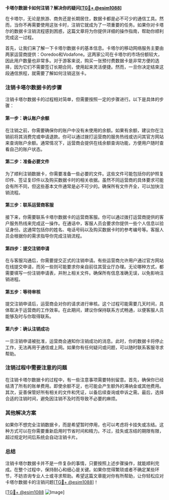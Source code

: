 **卡塔尔数据卡如何注销？解决你的疑问[[TG💪+ @esim1088](https://t.me/s/esim1088)]**

在卡塔尔，无论是旅游、商务还是长期居住，数据卡都是必不可少的通信工具。然而，当你不再需要使用这张卡时，注销它就成为了一项重要的任务。如果你对卡塔尔的数据卡注销流程感到困惑，这篇文章将为你提供详细的操作指南，帮助你顺利完成这一过程。

首先，让我们来了解一下卡塔尔数据卡的基本信息。卡塔尔的移动网络服务主要由两家运营商提供：Ooredoo和Vodafone。这两家公司在卡塔尔的市场份额较大，因此用户数量也非常多。对于游客来说，购买一张预付费数据卡是非常方便的选择，因为它们不需要签订长期合同，使用起来灵活便捷。然而，一旦你决定结束这段通信旅程，就需要了解如何注销这张卡。

### 注销卡塔尔数据卡的步骤

注销卡塔尔数据卡的过程相对简单，但需要按照一定的步骤进行。以下是具体的步骤：

#### 第一步：确认账户余额

在注销之前，你需要确保你的账户中没有未使用的余额。如果有余额，建议你在注销前将其消费完或申请退款。你可以通过拨打运营商的服务热线或访问其官方网站来查询账户余额。通常情况下，运营商会提供在线余额查询功能，方便用户随时查看自己的账户状态。

#### 第二步：准备必要文件

为了顺利注销数据卡，你需要准备一些必要的文件。这些文件可能包括你的护照复印件、签证复印件以及购买数据卡时的相关收据。虽然不同运营商的具体要求可能会有所不同，但这些基本文件通常是必不可少的。确保所有文件齐全，可以加快注销流程。

#### 第三步：联系运营商客服

接下来，你需要联系卡塔尔数据卡的运营商客服。你可以通过拨打运营商提供的客户服务热线来完成这一操作。在通话中，客服人员会要求你提供一些个人信息以验证身份。这通常包括你的姓名、电话号码以及购买数据卡时的参考编号等。客服人员会根据你的需求指导你完成注销流程。

#### 第四步：提交注销申请

在与客服沟通后，你需要提交正式的注销申请。有些运营商允许用户通过官方网站在线提交申请，而另一些则可能要求你亲自前往其营业厅办理。无论哪种方式，都需要填写一份注销申请表，并附上相关文件。确保所有信息准确无误，以免影响注销进程。

#### 第五步：等待审核

提交注销申请后，运营商会对你的请求进行审核。这个过程可能需要几天时间，具体取决于运营商的工作效率。在此期间，建议你保持联系方式畅通，以便客服人员能够及时与你取得联系。

#### 第六步：确认注销成功

一旦注销申请被批准，运营商会通知你注销成功的消息。此时，你的数据卡将停止工作，无法再用于通信或上网。如果你有任何疑问或问题，可以随时联系客服寻求帮助。

### 注销过程中需要注意的问题

在注销卡塔尔数据卡的过程中，有一些注意事项需要特别留意。首先，确保你已经结清了所有的账单费用。即使余额不足，也可能会产生额外的滞纳金或其他费用。其次，妥善保管好所有相关的文件和凭证，以备后续查询或申诉之需。最后，选择合适的注销时间，避免因注销不及时而导致不必要的麻烦。

### 其他解决方案

如果你不想完全注销数据卡，而是希望暂时停用，也可以考虑将卡挂失或冻结。这种方式可以在你需要重新启用时节省时间和精力。不过，挂失或冻结的期限有限，超过规定时间后系统会自动注销卡片。

### 总结

注销卡塔尔数据卡并不是一件复杂的事情，只要按照上述步骤操作，就能顺利完成。在整个过程中，保持耐心和细心是关键。如果你觉得繁琐或者不确定某些环节，不妨咨询专业人士或寻求帮助。希望这篇文章能对你有所帮助，让你轻松应对卡塔尔数据卡的注销问题[[TG💪+ @esim1088](https://t.me/s/esim1088)]！

[[TG💪+ @esim1088](https://t.me/s/esim1088) ![Image](https://i.postimg.cc/4NQfJmqS/Snipaste-2025-05-13-00-14-12.png)]